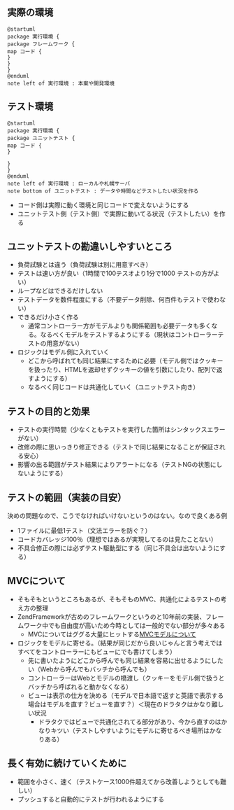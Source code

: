 ## 実際の環境

```
@startuml
package 実行環境 {
package フレームワーク {
map コード {
}
}
}
@enduml
note left of 実行環境 : 本案や開発環境
```

## テスト環境

```
@startuml
package 実行環境 {
package ユニットテスト {
map コード {
}

}
}
@enduml
note left of 実行環境 : ローカルや札幌サーバ
note bottom of ユニットテスト : データや時間などテストしたい状況を作る
```
- コード側は実際に動く環境と同じコードで変えないようにする
- ユニットテスト側（テスト側）で実際に動いてる状況（テストしたい）を作る

## ユニットテストの勘違いしやすいところ
- 負荷試験とは違う（負荷試験は別に用意すべき）
-  テストは速い方が良い（1時間で100テスオより1分で1000 テストの方がよい）
  - ループなどはできるだけしない
  - テストデータを数件程度にする（不要データ削除、何百件もテストで使わない）
- できるだけ小さく作る
  - 通常コントローラー方がモデルよりも関係範囲も必要データも多くなる。なるべくモデルをテストするようにする（現状はコントローラーテストの用意がない）
- ロジックはモデル側に入れていく
  - どこから呼ばれても同じ結果にするために必要（モデル側ではクッキーを扱ったり、HTMLを返却せずクッキーの値を引数にしたり、配列で返すようにする）
  - なるべく同じコードは共通化していく（ユニットテスト向き）
## テストの目的と効果
- テストの実行時間（少なくともテストを実行した箇所はシンタックスエラーがない）
- 改修の際に思いっきり修正できる（テストで同じ結果になることが保証される安心）
- 影響の出る範囲がテスト結果によりアラートになる（テストNGの状態にしないようにする）
## テストの範囲（実装の目安）
決めの問題なので、こうでなければいけないというのはない。なので良くある例
- 1ファイルに最低1テスト（文法エラーを防ぐ？）
- コードカバレッジ100％（理想ではあるが実現してるのは見たことない）
- 不具合修正の際には必ずテスト駆動型にする（同じ不具合は出ないようにする）
## MVCについて
- そもそもというところもあるが、そもそものMVC、共通化によるテストの考え方の整理
- ZendFrameworkが古めのフレームワークというのと10年前の実装、フレームワーク中でも自由度が高いため今時としては一般的でない部分が多々ある
  - MVCについてはググる大量にヒットする[MVCモデルについて](https://qiita.com/s_emoto/items/975cc38a3e0de462966a)
- ロジックをモデルに寄せる。（結果が同じだから良いじゃんと言う考えではすべてをコントローラーにもビューにでも書けてしまう）
  - 先に書いたようにどこから呼んでも同じ結果を容易に出せるようにしたい（Webから呼んでもバッチから呼んでも）
  - コントローラーはWebとモデルの橋渡し（クッキーをモデル側で扱うとバッチから呼ばれると動かなくなる）
  - ビューは表示の仕方を決める（モデルで日本語で返すと英語で表示する場合はモデルを直す？ビューを直す？）＜現在のドラタクはかなり難しい状況
    - ドラタクではビューで共通化されてる部分があり、今から直すのはかなりキツい（テストしやすいようにモデルに寄せるべき場所はかなりある）
## 長く有効に続けていくために
- 範囲を小さく、速く（テストケース1000件超えてから改善しようとしても難しい）
- プッシュすると自動的にテストが行われるようにする
